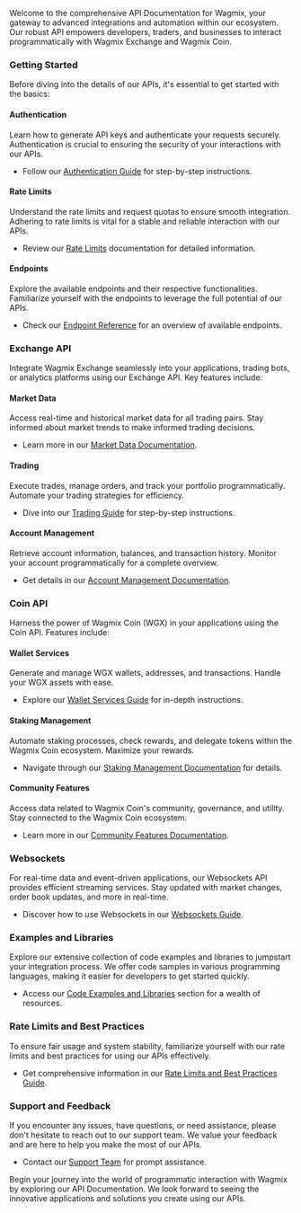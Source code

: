 Welcome to the comprehensive API Documentation for Wagmix, your gateway to advanced integrations and automation within our ecosystem. Our robust API empowers developers, traders, and businesses to interact programmatically with Wagmix Exchange and Wagmix Coin.

### Getting Started

Before diving into the details of our APIs, it's essential to get started with the basics:

#### Authentication

Learn how to generate API keys and authenticate your requests securely. Authentication is crucial to ensuring the security of your interactions with our APIs.

- Follow our [Authentication Guide](#authentication-guide) for step-by-step instructions.

#### Rate Limits

Understand the rate limits and request quotas to ensure smooth integration. Adhering to rate limits is vital for a stable and reliable interaction with our APIs.

- Review our [Rate Limits](#rate-limits) documentation for detailed information.

#### Endpoints

Explore the available endpoints and their respective functionalities. Familiarize yourself with the endpoints to leverage the full potential of our APIs.

- Check our [Endpoint Reference](#endpoint-reference) for an overview of available endpoints.

### Exchange API

Integrate Wagmix Exchange seamlessly into your applications, trading bots, or analytics platforms using our Exchange API. Key features include:

#### Market Data

Access real-time and historical market data for all trading pairs. Stay informed about market trends to make informed trading decisions.

- Learn more in our [Market Data Documentation](#market-data).

#### Trading

Execute trades, manage orders, and track your portfolio programmatically. Automate your trading strategies for efficiency.

- Dive into our [Trading Guide](#trading-guide) for step-by-step instructions.

#### Account Management

Retrieve account information, balances, and transaction history. Monitor your account programmatically for a complete overview.

- Get details in our [Account Management Documentation](#account-management).

### Coin API

Harness the power of Wagmix Coin (WGX) in your applications using the Coin API. Features include:

#### Wallet Services

Generate and manage WGX wallets, addresses, and transactions. Handle your WGX assets with ease.

- Explore our [Wallet Services Guide](#wallet-services-guide) for in-depth instructions.

#### Staking Management

Automate staking processes, check rewards, and delegate tokens within the Wagmix Coin ecosystem. Maximize your rewards.

- Navigate through our [Staking Management Documentation](#staking-management) for details.

#### Community Features

Access data related to Wagmix Coin's community, governance, and utility. Stay connected to the Wagmix Coin ecosystem.

- Learn more in our [Community Features Documentation](#community-features).

### Websockets

For real-time data and event-driven applications, our Websockets API provides efficient streaming services. Stay updated with market changes, order book updates, and more in real-time.

- Discover how to use Websockets in our [Websockets Guide](#websockets-guide).

### Examples and Libraries

Explore our extensive collection of code examples and libraries to jumpstart your integration process. We offer code samples in various programming languages, making it easier for developers to get started quickly.

- Access our [Code Examples and Libraries](#code-examples-and-libraries) section for a wealth of resources.

### Rate Limits and Best Practices

To ensure fair usage and system stability, familiarize yourself with our rate limits and best practices for using our APIs effectively.

- Get comprehensive information in our [Rate Limits and Best Practices Guide](#rate-limits-and-best-practices).

### Support and Feedback

If you encounter any issues, have questions, or need assistance, please don't hesitate to reach out to our support team. We value your feedback and are here to help you make the most of our APIs.

- Contact our [Support Team](https://support.wagmix.io/) for prompt assistance.

Begin your journey into the world of programmatic interaction with Wagmix by exploring our API Documentation. We look forward to seeing the innovative applications and solutions you create using our APIs.
